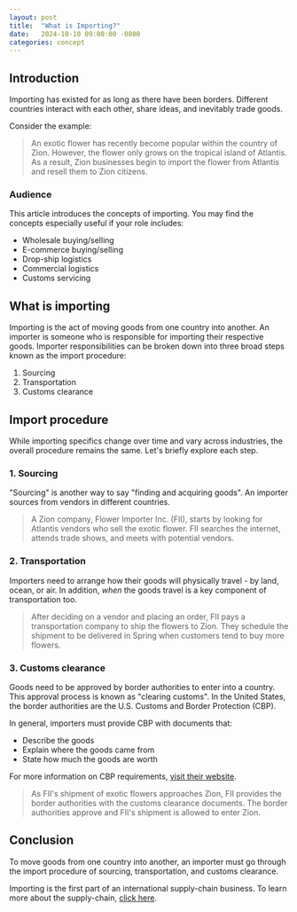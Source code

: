 ```yaml
---
layout: post
title:  "What is Importing?"
date:   2024-10-10 09:00:00 -0800
categories: concept
---
```


## Introduction

Importing has existed for as long as there have been borders. Different countries interact with each other, share ideas, and inevitably trade goods.

Consider the example: 

> An exotic flower has recently become popular within the country of Zion. However, the flower only grows on the tropical island of Atlantis. As a result, Zion businesses begin to import the flower from Atlantis and resell them to Zion citizens.

### Audience 

This article introduces the concepts of importing. You may find the concepts especially useful if your role includes:

- Wholesale buying/selling
- E-commerce buying/selling
- Drop-ship logistics
- Commercial logistics
- Customs servicing

## What is importing

Importing is the act of moving goods from one country into another. An importer is someone who is responsible for importing their respective goods. Importer responsibilities can be broken down into three broad steps known as the import procedure: 

1. Sourcing
2. Transportation
3. Customs clearance

## Import procedure

While importing specifics change over time and vary across industries, the overall procedure remains the same. Let's briefly explore each step.

### 1. Sourcing

"Sourcing" is another way to say "finding and acquiring goods". An importer sources from vendors in different countries.

> A Zion company, Flower Importer Inc. (FII), starts by looking for Atlantis vendors who sell the exotic flower. FII searches the internet, attends trade shows, and meets with potential vendors.

### 2. Transportation

Importers need to arrange how their goods will physically travel - by land, ocean, or air. In addition, *when* the goods travel is a key component of transportation too.

> After deciding on a vendor and placing an order, FII pays a transportation company to ship the flowers to Zion. They schedule the shipment to be delivered in Spring when customers tend to buy more flowers.

### 3. Customs clearance

Goods need to be approved by border authorities to enter into a country. This approval process is known as "clearing customs". In the United States, the border authorities are the U.S. Customs and Border Protection (CBP). 

In general, importers must provide CBP with documents that:

- Describe the goods
- Explain where the goods came from
- State how much the goods are worth

For more information on CBP requirements, [visit their website](https://www.cbp.gov/trade/basic-import-export).

> As FII's shipment of exotic flowers approaches Zion, FII provides the border authorities with the customs clearance documents. The border authorities approve and FII's shipment is allowed to enter Zion.

## Conclusion

To move goods from one country into another, an importer must go through the import procedure of sourcing, transportation, and customs clearance. 

Importing is the first part of an international supply-chain business. To learn more about the supply-chain, [click here]().